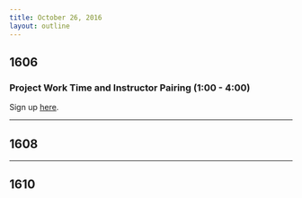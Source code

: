 ```yaml
---
title: October 26, 2016
layout: outline
---
```


## 1606

### Project Work Time and Instructor Pairing (1:00 - 4:00)

Sign up [here](https://docs.google.com/spreadsheets/d/1vD9v8nN-W4-forZTqca6fBcTSZnyU6kOcziJNnOQR8A/edit#gid=0).

***

## 1608

***

## 1610
